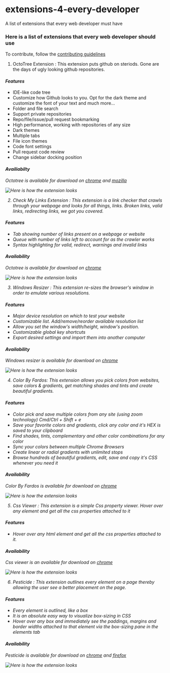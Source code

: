 # extensions-4-every-developer
A list of extensions that every web developer must have

### Here is a list of extensions that every web developer should use
To contribute, follow the [contributing guidelines]()
1. OctoTree Extension : This extension puts github on steriods. Gone are the days of ugly looking github repositories.
#### <em>Features</em>
- IDE-like code tree
- Customize how Github looks to you. Opt for the dark theme and customize the font of your text and much more...
- Folder and file search 
- Support private repositories
- Repo/file/issue/pull request bookmarking
- High performance, working with repositories of any size
- Dark themes
- Multiple tabs
- File icon themes
- Code font settings
- Pull request code review
- Change sidebar docking position

#### <em>Availiabilty</em>
<em>Octotree is available for download on [chrome](https://chrome.google.com/webstore/detail/octotree/bkhaagjahfmjljalopjnoealnfndnagc) and [mozilla](https://addons.mozilla.org/en-US/firefox/addon/octotree/)
  

![Here is how the extension looks](https://github.com/KarenEfereyan/extensions-4-every-developer/blob/master/octotree-extension.png)

2. Check My Links Extension : This extension is a link checker that crawls through your webpage and looks for all things, links.
Broken links, valid links, redirecting links, we got you covered.

#### <em>Features</em>

- Tab showing number of links present on a webpage or website
- Queue with number of links left to account for as the crawler works
- Syntax highlighting for valid, redirect, warnings and invalid links

#### <em>Availability</em>
Octotree is available for download on [chrome](https://chrome.google.com/webstore/detail/check-my-links/ojkcdipcgfaekbeaelaapakgnjflfglf?hl=en) 
  
 ![Here is how the extension looks](https://github.com/KarenEfereyan/extensions-4-every-developer/blob/master/check-my-links-extension.png)
 
3. Windows Resizer : This extension re-sizes the browser's window in order to emulate various resolutions.

#### <em>Features</em>

- Major device resolution on which to test your website
- Customizable list. Add/remove/reorder available resolution list
- Allow you set the window's width/height, window's position.
- Customizable  global key shortcuts
- Export desired settings and import them into another computer

#### <em>Availability</em>
Windows resizer is available for download on [chrome](https://chrome.google.com/webstore/detail/window-resizer/kkelicaakdanhinjdeammmilcgefonfh?hl=en)

 ![Here is how the extension looks](https://github.com/KarenEfereyan/extensions-4-every-developer/blob/master/windows-resizer-extension.png)
 
 4. Color By Fardos: This extension allows you pick colors from websites, save colors & gradients, get matching shades and tints and create beautiful gradients.
 
 #### <em>Features</em>
 -  Color pick and save multiple colors from any site (using zoom technology) Cmd/Ctrl + Shift + e
 - Save your favorite colors and gradients, click any color and it's HEX is saved to your clipboard
 - Find shades, tints, complementary and other color combinations for any color
 - Sync your colors between multiple Chrome Browsers
 - Create linear or radial gradients with unlimited stops
 - Browse hundreds of beautiful gradients, edit, save and copy it's CSS whenever you need it
 
 #### <em>Availability</em>
 Color By Fardos is available for download on [chrome](https://chrome.google.com/webstore/detail/color-by-fardos-color-pic/iibpgpkhpfggipbacjfeijkloidhmiei)
 
 ![Here is how the extension looks](https://github.com/KarenEfereyan/extensions-4-every-developer/blob/master/colorbyfardos-extension.png)

5. Css Viewer : This extension is a simple Css property viewer. Hover over any element and get all the css properties attached to it

#### <em>Features</em>
- Hover over any html element and get all the css properties attached to it. 

#### <em>Availability</em>

Css  viewer is an available for download on [chrome](https://chrome.google.com/webstore/detail/cssviewer/ggfgijbpiheegefliciemofobhmofgce?hl=en)

![Here is how the extension looks](https://github.com/KarenEfereyan/extensions-4-every-developer/blob/master/css-viewer-extension.png)

6. Pesticide : This extension outlines every element on a page thereby allowing the user see a better placement on the page.

#### <em>Features</em>
- Every element is outlined, like a box
- It is an absolute easy way to visualize box-sizing in CSS
- Hover over any box and immediately see the paddings, margins and border widths attached to that element via the box-sizing pane in the elements tab 

#### <em>Availability</em>
Pesticide is available for download on [chrome](https://chrome.google.com/webstore/detail/pesticide-for-chrome-with/eipbgplchlidkojmppclhkechkhmlefi?hl=en) and [firefox](https://addons.mozilla.org/en-US/firefox/addon/pesticide-for-firefox/)

![Here is how the extension looks](https://github.com/KarenEfereyan/extensions-4-every-developer/blob/master/pesticide-extension.png)
